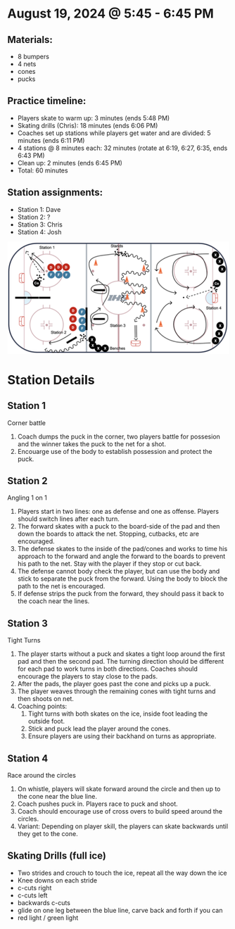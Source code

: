 
# August 19, 2024 @ 5:45 - 6:45 PM

## Materials:
- 8 bumpers
- 4 nets
- cones
- pucks

## Practice timeline:
- Players skate to warm up: 3 minutes (ends 5:48 PM)
- Skating drills (Chris): 18 minutes (ends 6:06 PM)
- Coaches set up stations while players get water and are divided: 5 minutes (ends 6:11 PM)
- 4 stations @ 8 minutes each: 32 minutes (rotate at 6:19, 6:27, 6:35, ends 6:43 PM)
- Clean up: 2 minutes (ends 6:45 PM)
- Total: 60 minutes

## Station assignments:
- Station 1: Dave
- Station 2: ?
- Station 3: Chris
- Station 4: Josh


![image](https://github.com/salter14/hockey/blob/main/drill_diagrams/Practice_layout_20240819.png)

# Station Details

## Station 1
Corner battle
1. Coach dumps the puck in the corner, two players battle for possesion and the winner takes the puck to the net for a shot.
1. Encouarge use of the body to establish possession and protect the puck.

## Station 2
Angling 1 on 1
1. Players start in two lines: one as defense and one as offense. Players should switch lines after each turn.
1. The forward skates with a puck to the board-side of the pad and then down the boards to attack the net. Stopping, cutbacks, etc are encouraged.
1. The defense skates to the inside of the pad/cones and works to time his approach to the forward and angle the forward to the boards to prevent his path to the net. Stay with the player if they stop or cut back.
1. The defense cannot body check the player, but can use the body and stick to separate the puck from the forward. Using the body to block the path to the net is encouraged.
1. If defense strips the puck from the forward, they should pass it back to the coach near the lines.  

## Station 3
Tight Turns
1. The player starts without a puck and skates a tight loop around the first pad and then the second pad. The turning direction should be different for each pad to work turns in both directions. Coaches should encourage the players to stay close to the pads.
1. After the pads, the player goes past the cone and picks up a puck.
1. The player weaves through the remaining cones with tight turns and then shoots on net.
1. Coaching points:
   1. Tight turns with both skates on the ice, inside foot leading the outside foot.
   2. Stick and puck lead the player around the cones.
   3. Ensure players are using their backhand on turns as appropriate.

## Station 4
Race around the circles
1. On whistle, players will skate forward around the circle and then up to the cone near the blue line.
1. Coach pushes puck in. Players race to puck and shoot.
1. Coach should encourage use of cross overs to build speed around the circles.
1. Variant: Depending on player skill, the players can skate backwards until they get to the cone.


## Skating Drills (full ice)
- Two strides and crouch to touch the ice, repeat all the way down the ice
- Knee downs on each stride
- c-cuts right
- c-cuts left
- backwards c-cuts
- glide on one leg between the blue line, carve back and forth if you can
- red light / green light


